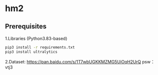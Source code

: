 # hm2
## Prerequisites
####
1.Libraries (Python3.83-based)
```bash
pip3 install -r requirements.txt
pip3 install ultralytics
```
2.Dataset: https://pan.baidu.com/s/1T7wbUGKKMZMG5UiOqH2UrQ   psw：vtj3


